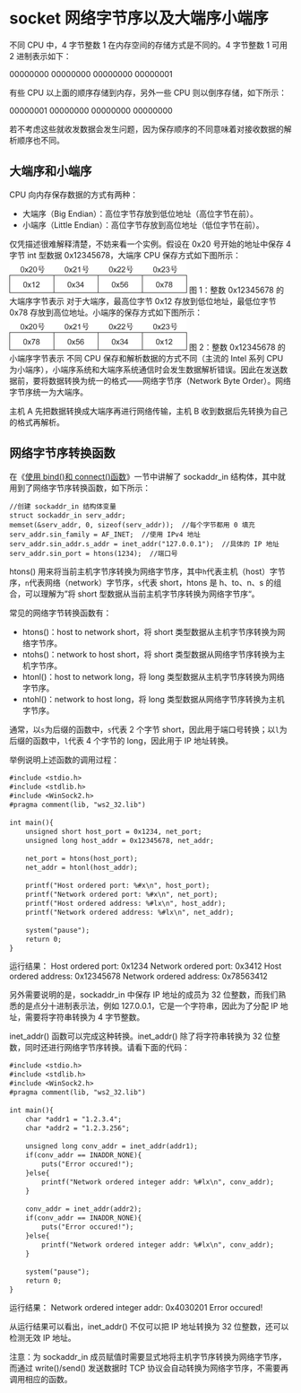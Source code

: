 # socket 网络字节序以及大端序小端序

不同 CPU 中，4 字节整数 1 在内存空间的存储方式是不同的。4 字节整数 1 可用 2 进制表示如下：

00000000 00000000 00000000 00000001

有些 CPU 以上面的顺序存储到内存，另外一些 CPU 则以倒序存储，如下所示：

00000001 00000000 00000000 00000000

若不考虑这些就收发数据会发生问题，因为保存顺序的不同意味着对接收数据的解析顺序也不同。

## 大端序和小端序

CPU 向内存保存数据的方式有两种：

*   大端序（Big Endian）：高位字节存放到低位地址（高位字节在前）。
*   小端序（Little Endian）：高位字节存放到高位地址（低位字节在前）。

仅凭描述很难解释清楚，不妨来看一个实例。假设在 0x20 号开始的地址中保存 4 字节 int 型数据 0x12345678，大端序 CPU 保存方式如下图所示：![](img/c7fd9d829e433f2e5336f4701f400276.jpg)
图 1：整数 0x12345678 的大端序字节表示
对于大端序，最高位字节 0x12 存放到低位地址，最低位字节 0x78 存放到高位地址。小端序的保存方式如下图所示：![](img/fa86945313492b96240d9f02b9e25952.jpg)
图 2：整数 0x12345678 的小端序字节表示
不同 CPU 保存和解析数据的方式不同（主流的 Intel 系列 CPU 为小端序），小端序系统和大端序系统通信时会发生数据解析错误。因此在发送数据前，要将数据转换为统一的格式——网络字节序（Network Byte Order）。网络字节序统一为大端序。

主机 A 先把数据转换成大端序再进行网络传输，主机 B 收到数据后先转换为自己的格式再解析。

## 网络字节序转换函数

在《[使用 bind()和 connect()函数](http://c.biancheng.net/cpp/html/3033.html)》一节中讲解了 sockaddr_in 结构体，其中就用到了网络字节序转换函数，如下所示：

```
//创建 sockaddr_in 结构体变量
struct sockaddr_in serv_addr;
memset(&serv_addr, 0, sizeof(serv_addr));  //每个字节都用 0 填充
serv_addr.sin_family = AF_INET;  //使用 IPv4 地址
serv_addr.sin_addr.s_addr = inet_addr("127.0.0.1");  //具体的 IP 地址
serv_addr.sin_port = htons(1234);  //端口号
```

htons() 用来将当前主机字节序转换为网络字节序，其中`h`代表主机（host）字节序，`n`代表网络（network）字节序，`s`代表 short，htons 是 h、to、n、s 的组合，可以理解为”将 short 型数据从当前主机字节序转换为网络字节序“。

常见的网络字节转换函数有：

*   htons()：host to network short，将 short 类型数据从主机字节序转换为网络字节序。
*   ntohs()：network to host short，将 short 类型数据从网络字节序转换为主机字节序。
*   htonl()：host to network long，将 long 类型数据从主机字节序转换为网络字节序。
*   ntohl()：network to host long，将 long 类型数据从网络字节序转换为主机字节序。

通常，以`s`为后缀的函数中，`s`代表 2 个字节 short，因此用于端口号转换；以`l`为后缀的函数中，`l`代表 4 个字节的 long，因此用于 IP 地址转换。

举例说明上述函数的调用过程：

```
#include <stdio.h>
#include <stdlib.h>
#include <WinSock2.h>
#pragma comment(lib, "ws2_32.lib")

int main(){
    unsigned short host_port = 0x1234, net_port;
    unsigned long host_addr = 0x12345678, net_addr;

    net_port = htons(host_port);
    net_addr = htonl(host_addr);

    printf("Host ordered port: %#x\n", host_port);
    printf("Network ordered port: %#x\n", net_port);
    printf("Host ordered address: %#lx\n", host_addr);
    printf("Network ordered address: %#lx\n", net_addr);

    system("pause");
    return 0;
}
```

运行结果：
Host ordered port: 0x1234
Network ordered port: 0x3412
Host ordered address: 0x12345678
Network ordered address: 0x78563412

另外需要说明的是，sockaddr_in 中保存 IP 地址的成员为 32 位整数，而我们熟悉的是点分十进制表示法，例如 127.0.0.1，它是一个字符串，因此为了分配 IP 地址，需要将字符串转换为 4 字节整数。

inet_addr() 函数可以完成这种转换。inet_addr() 除了将字符串转换为 32 位整数，同时还进行网络字节序转换。请看下面的代码：

```
#include <stdio.h>
#include <stdlib.h>
#include <WinSock2.h>
#pragma comment(lib, "ws2_32.lib")

int main(){
    char *addr1 = "1.2.3.4";
    char *addr2 = "1.2.3.256";

    unsigned long conv_addr = inet_addr(addr1);
    if(conv_addr == INADDR_NONE){
        puts("Error occured!");
    }else{
        printf("Network ordered integer addr: %#lx\n", conv_addr);
    }

    conv_addr = inet_addr(addr2);
    if(conv_addr == INADDR_NONE){
        puts("Error occured!");
    }else{
        printf("Network ordered integer addr: %#lx\n", conv_addr);
    }

    system("pause");
    return 0;
}
```

运行结果：
Network ordered integer addr: 0x4030201
Error occured!

从运行结果可以看出，inet_addr() 不仅可以把 IP 地址转换为 32 位整数，还可以检测无效 IP 地址。

注意：为 sockaddr_in 成员赋值时需要显式地将主机字节序转换为网络字节序，而通过 write()/send() 发送数据时 TCP 协议会自动转换为网络字节序，不需要再调用相应的函数。